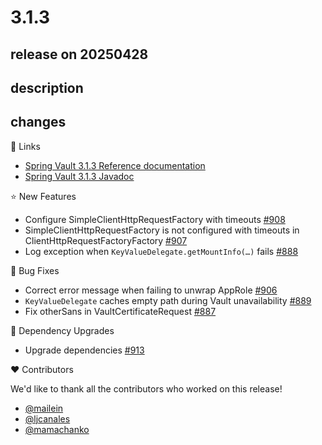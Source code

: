 # 3.1.3

## release on 20250428

## description

## changes

📗 Links

* <a href="https://docs.spring.io/spring-vault/reference" rel="nofollow">Spring Vault 3.1.3 Reference documentation</a>
* <a href="https://docs.spring.io/spring-vault/docs/3.1.3/api" rel="nofollow">Spring Vault 3.1.3 Javadoc</a>

⭐ New Features

* Configure SimpleClientHttpRequestFactory with timeouts <a href="https://github.com/spring-projects/spring-vault/pull/908" data-hovercard-type="pull_request" data-hovercard-url="/spring-projects/spring-vault/pull/908/hovercard">#908</a>
* SimpleClientHttpRequestFactory is not configured with timeouts in ClientHttpRequestFactoryFactory <a href="https://github.com/spring-projects/spring-vault/issues/907" data-hovercard-type="issue" data-hovercard-url="/spring-projects/spring-vault/issues/907/hovercard">#907</a>
* Log exception when <code>KeyValueDelegate.getMountInfo(…)</code> fails <a href="https://github.com/spring-projects/spring-vault/issues/888" data-hovercard-type="issue" data-hovercard-url="/spring-projects/spring-vault/issues/888/hovercard">#888</a>

🐞 Bug Fixes

* Correct error message when failing to unwrap AppRole <a href="https://github.com/spring-projects/spring-vault/pull/906" data-hovercard-type="pull_request" data-hovercard-url="/spring-projects/spring-vault/pull/906/hovercard">#906</a>
* <code>KeyValueDelegate</code> caches empty path during Vault unavailability <a href="https://github.com/spring-projects/spring-vault/issues/889" data-hovercard-type="issue" data-hovercard-url="/spring-projects/spring-vault/issues/889/hovercard">#889</a>
* Fix otherSans in VaultCertificateRequest <a href="https://github.com/spring-projects/spring-vault/pull/887" data-hovercard-type="pull_request" data-hovercard-url="/spring-projects/spring-vault/pull/887/hovercard">#887</a>

🔨 Dependency Upgrades

* Upgrade dependencies <a href="https://github.com/spring-projects/spring-vault/issues/913" data-hovercard-type="issue" data-hovercard-url="/spring-projects/spring-vault/issues/913/hovercard">#913</a>

❤️ Contributors

We'd like to thank all the contributors who worked on this release!

* <a class="user-mention notranslate" data-hovercard-type="user" data-hovercard-url="/users/mailein/hovercard" data-octo-click="hovercard-link-click" data-octo-dimensions="link_type:self" href="https://github.com/mailein">@mailein</a>
* <a class="user-mention notranslate" data-hovercard-type="user" data-hovercard-url="/users/ljcanales/hovercard" data-octo-click="hovercard-link-click" data-octo-dimensions="link_type:self" href="https://github.com/ljcanales">@ljcanales</a>
* <a class="user-mention notranslate" data-hovercard-type="user" data-hovercard-url="/users/mamachanko/hovercard" data-octo-click="hovercard-link-click" data-octo-dimensions="link_type:self" href="https://github.com/mamachanko">@mamachanko</a>

